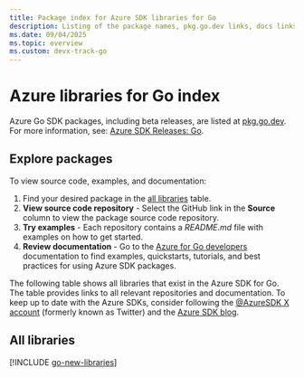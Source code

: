```yaml
---
title: Package index for Azure SDK libraries for Go
description: Listing of the package names, pkg.go.dev links, docs links, and source code links for all libraries in the Azure SDK for Go.
ms.date: 09/04/2025
ms.topic: overview
ms.custom: devx-track-go
---
```


# Azure libraries for Go index

Azure Go SDK packages, including beta releases, are listed at [pkg.go.dev](https://pkg.go.dev/). For more information, see: [Azure SDK Releases: Go](https://azure.github.io/azure-sdk/policies_releases.html#go).

## Explore packages

To view source code, examples, and documentation:

1. Find your desired package in the [all libraries](#all-libraries) table.
1. **View source code repository** - Select the GitHub link in the **Source** column to view the package source code repository.
1. **Try examples** - Each repository contains a *README.md* file with examples on how to get started.
1. **Review documentation** - Go to the [Azure for Go developers](index.yml) documentation to find examples, quickstarts, tutorials, and best practices for using Azure SDK packages.

The following table shows all libraries that exist in the Azure SDK for Go. The table provides links to all relevant repositories and documentation. To keep up to date with the Azure SDKs, consider following the [@AzureSDK X account](https://twitter.com/azuresdk) (formerly known as Twitter) and the [Azure SDK blog](https://devblogs.microsoft.com/azure-sdk/).

## All libraries

[!INCLUDE [go-new-libraries](../includes/go-new.md)]
